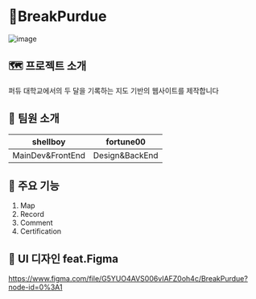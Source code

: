 # 🦁BreakPurdue
![image](https://user-images.githubusercontent.com/53924962/140311465-e4898909-3864-4733-980f-8b23183b9ce3.png)

## 🗺 프로젝트 소개
퍼듀 대학교에서의 두 달을 기록하는 지도 기반의 웹사이트를 제작합니다

## 🤝 팀원 소개

|shellboy|fortune00|
|:--------:|:--------:|
|MainDev&FrontEnd|Design&BackEnd|

## 🍏 주요 기능

1. Map
2. Record
3. Comment
4. Certification

## 🎨 UI 디자인 feat.Figma
https://www.figma.com/file/G5YUO4AVS006vIAFZ0oh4c/BreakPurdue?node-id=0%3A1
